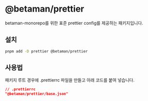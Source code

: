 # @betaman/prettier

betaman-monorepo를 위한 표준 prettier config를 제공하는 패키지입니다.

## 설치

```sh
pnpm add -D prettier @betaman/prettier
```

## 사용법

패키지 루트 경우에 .prettierrc 파일을 만들고 아래 코드를 붙여 넣습니다.

```json
// .prettierrc
"@betaman/prettier/base.json"
```

